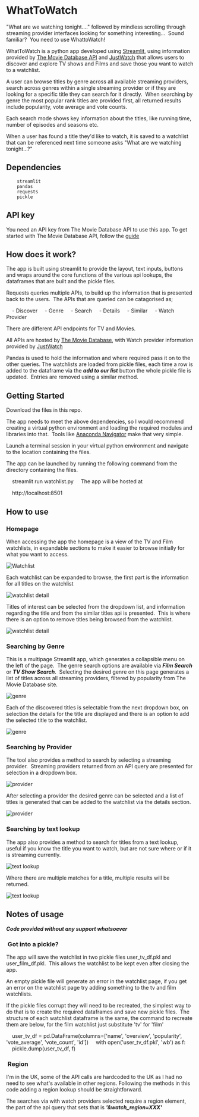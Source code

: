 # WhatToWatch

"What are we watching tonight...." followed by mindless scrolling through streaming provider interfaces looking for something interesting...  Sound familiar?  You need to use WhattoWatch!

WhatToWatch is a python app developed using [Streamlit](https://streamlit.io/), using information provided by [The Movie Database API](https://www.themoviedb.org/) and [JustWatch](https://www.justwatch.com/) that allows users to discover and explore TV shows and Films and save those you want to watch to a watchlist.

A user can browse titles by genre across all available streaming providers, search across genres within a single streaming provider or if they are looking for a specific title they can search for it directly.  When searching by genre the most popular rank titles are provided first, all returned results include popularity, vote average and vote counts. 

Each search mode shows key information about the titles, like running time, number of episodes and seasons etc.

When a user has found a title they'd like to watch, it is saved to a watchlist that can be referenced next time someone asks "What are we watching tonight...?"

## Dependencies

        streamlit
        pandas
        requests
        pickle

## API key

You need an API key from The Movie Database API to use this app. To get started with The Movie Database API, follow the [guide](https://developers.themoviedb.org/3/getting-started/introduction)

## How does it work?

The app is built using streamlit to provide the layout, text inputs, buttons and wraps around the core functions of the various api lookups, the dataframes that are built and the pickle files.

Requests queries multiple APIs, to build up the information that is presented back to the users.  The APIs that are queried can be catagorised as;

    - Discover
    - Genre
    - Search
    - Details
    - Similar
    - Watch Provider

There are different API endpoints for TV and Movies.

All APIs are hosted by [The Movie Database](https://www.themoviedb.org/), with Watch provider information provided by [JustWatch](https://www.justwatch.com/)

Pandas is used to hold the information and where required pass it on to the other queries. The watchlists are loaded from pickle files, each time a row is added to the dataframe via the ***add to our list*** button the whole pickle file is updated.  Entries are removed using a similar method.

## Getting Started

Download the files in this repo.

The app needs to meet the above dependencies, so I would recommend creating a virtual python environment and loading the required modules and libraries into that.  Tools like [Anaconda Navigator](https://docs.anaconda.com/navigator/index.html) make that very simple.

Launch a terminal session in your virtual python environment and navigate to the location containing the files. 

The app can be launched by running the following command from the directory containing the files.

    streamlit run watchlist.py 
    
The app will be hosted at

    http://localhost:8501

## How to use

### Homepage

When accessing the app the homepage is a view of the TV and Film watchlists, in expandable sections to make it easier to browse initially for what you want to access.

![Watchlist](https://github.com/sconyard/WhatToWatch/blob/c5c03baec6763824666c641b7a04fc5069457ed1/media/Watchlist%20Homepage.png)

Each watchlist can be expanded to browse, the first part is the information for all titles on the watchlist

![watchlist detail](https://github.com/sconyard/WhatToWatch/blob/615fdf437d4cc0e6e5a569540ea8966d9327aa0a/media/Watchlist%202.png)

Titles of interest can be selected from the dropdown list, and information regarding the title and from the similar titles api is presented.  This is where there is an option to remove titles being browsed from the watchlist.

![watchlist detail](https://github.com/sconyard/WhatToWatch/blob/615fdf437d4cc0e6e5a569540ea8966d9327aa0a/media/Watchlist%201.png)

### Searching by Genre

This is a multipage Streamlit app, which generates a collapsible menu on the left of the page.  The genre search options are available via ***Film Search*** or ***TV Show Search***.  Selecting the desired genre on this page generates a list of titles across all streaming providers, filtered by popularity from The Movie Database site.

![genre](https://github.com/sconyard/WhatToWatch/blob/1d89781d3449914d7b59975944b02013e1e1c309/media/Genre%20Search.png)

Each of the discovered titles is selectable from the next dropdown box, on selection the details for the title are displayed and there is an option to add the selected title to the watchlist.

![genre](https://github.com/sconyard/WhatToWatch/blob/1d89781d3449914d7b59975944b02013e1e1c309/media/Details%20and%20Add.png)

### Searching by Provider

The tool also provides a method to search by selecting a streaming provider.  Streaming providers returned from an API query are presented for selection in a dropdown box. 

![provider](https://github.com/sconyard/WhatToWatch/blob/1d89781d3449914d7b59975944b02013e1e1c309/media/Provider%20Search.png)

After selecting a provider the desired genre can be selected and a list of titles is generated that can be added to the watchlist via the details section.

![provider](https://github.com/sconyard/WhatToWatch/blob/1d89781d3449914d7b59975944b02013e1e1c309/media/Provider%20Search%202.png)

### Searching by text lookup

The app also provides a method to search for titles from a text lookup, useful if you know the title you want to watch, but are not sure where or if it is streaming currently.

![text lookup](https://github.com/sconyard/WhatToWatch/blob/1d89781d3449914d7b59975944b02013e1e1c309/media/Text%20Search.png)

Where there are multiple matches for a title, multiple results will be returned.

![text lookup](https://github.com/sconyard/WhatToWatch/blob/1d89781d3449914d7b59975944b02013e1e1c309/media/Text%20Search%202.png)

## Notes of usage

***Code provided without any support whatsoever***

###  Got into a pickle?

The app will save the watchlist in two pickle files user_tv_df.pkl and user_film_df.pkl.  This allows the watchlist to be kept even after closing the app. 

An empty pickle file will generate an error in the watchlist page, if you get an error on the watchlist page try adding something to the tv and film watchlists.  

If the pickle files corrupt they will need to be recreated, the simplest way to do that is to create the required dataframes and save new pickle files.  The structure of each watchlist dataframe is the same, the command to recreate them are below, for the film watchlist just substitute 'tv' for 'film'

    user_tv_df = pd.DataFrame(columns=['name', 'overview', 'popularity', 'vote_average', 'vote_count', 'id'])
    with open('user_tv_df.pkl', 'wb') as f:
        pickle.dump(user_tv_df, f)
        
###  Region

I'm in the UK, some of the API calls are hardcoded to the UK as I had no need to see what's available in other regions. Following the methods in this code adding a region lookup should be straightforward. 

The searches via with watch providers selected require a region element, the part of the api query that sets that is ***'&watch_region=XXX'***
